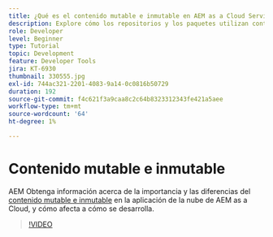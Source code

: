 ```yaml
---
title: ¿Qué es el contenido mutable e inmutable en AEM as a Cloud Service?
description: Explore cómo los repositorios y los paquetes utilizan contenido mutable e inmutable y por qué es importante en AEM as a Cloud Service.
role: Developer
level: Beginner
type: Tutorial
topic: Development
feature: Developer Tools
jira: KT-6930
thumbnail: 330555.jpg
exl-id: 744ac321-2201-4083-9a14-0c0816b50729
duration: 192
source-git-commit: f4c621f3a9caa8c2c64b8323312343fe421a5aee
workflow-type: tm+mt
source-wordcount: '64'
ht-degree: 1%

---
```


# Contenido mutable e inmutable

AEM Obtenga información acerca de la importancia y las diferencias del [contenido mutable e inmutable](https://experienceleague.adobe.com/docs/experience-manager-cloud-service/implementing/developing/aem-project-content-package-structure.html?lang=es) en la aplicación de la nube de AEM as a Cloud, y cómo afecta a cómo se desarrolla.

>[!VIDEO](https://video.tv.adobe.com/v/330555?quality=12&learn=on)
